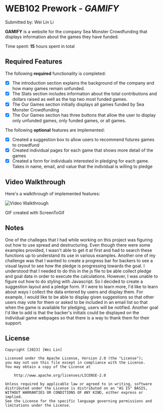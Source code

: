# WEB102 Prework - *GAMIFY*

Submitted by: Wei Lin Li

**GAMIFY** is a website for the company Sea Monster Crowdfunding that displays information about the games they have funded.

Time spent: **15** hours spent in total

## Required Features

The following **required** functionality is completed:

* [x] The introduction section explains the background of the company and how many games remain unfunded.
* [x] The Stats section includes information about the total contributions and dollars raised as well as the top two most funded games.
* [x] The Our Games section initially displays all games funded by Sea Monster Crowdfunding
* [x] The Our Games section has three buttons that allow the user to display only unfunded games, only funded games, or all games.

The following **optional** features are implemented:
* [x] Created a suggestion box to allow users to recommend futures games to crowdfund
* [x] Created individual pages for each game that shows more detail of the games
* [x] Created a form for individuals interested in pledging for each game. Takes in name, email, and value that the individual is willing to pledge

## Video Walkthrough

Here's a walkthrough of implemented features:

<img src='https://imgur.com/a/Snd49WT' title='Wei Lin Li - 102 Pre-Work 2023 Demo' width='' alt='Video Walkthrough' />

<!-- Replace this with whatever GIF tool you used! -->
GIF created with ScreenToGif
<!-- Recommended tools:
[Kap](https://getkap.co/) for macOS
[ScreenToGif](https://www.screentogif.com/) for Windows
[peek](https://github.com/phw/peek) for Linux. -->

## Notes

One of the challeges that I had while working on this project was figuring out how to use spread and destructuring. Even though there were some examples provided, I wasn't able to get it at first and had to search these functions up to understand its use in various examples.
Another one of my challenge was that I wanted to create a progress bar for backers to see a visual layout to see how the pledge is progressing towards the goal. I understood that I needed to do this in the js file to be able collect pledge and goal data in order to execute the calculations. However, I was unable to figure out how to do styling with Javascript. So I decided to create a suggestion layout and a pledge form. If I were to learn more, I'd like to learn about ways I collect the data entered by users and display them. For example, I would like to be able to display given suggestions so that other users may vote for them or asked to be included in an email list so that when the game is available for pledging, users will be notified. Another goal I'd like to add is that the backer's initials could be displayed on the individual game webpages so that there is a way to thank them for their support.

## License

    Copyright [2023] [Wei Lin]

    Licensed under the Apache License, Version 2.0 (the "License");
    you may not use this file except in compliance with the License.
    You may obtain a copy of the License at

        http://www.apache.org/licenses/LICENSE-2.0

    Unless required by applicable law or agreed to in writing, software
    distributed under the License is distributed on an "AS IS" BASIS,
    WITHOUT WARRANTIES OR CONDITIONS OF ANY KIND, either express or implied.
    See the License for the specific language governing permissions and
    limitations under the License.
